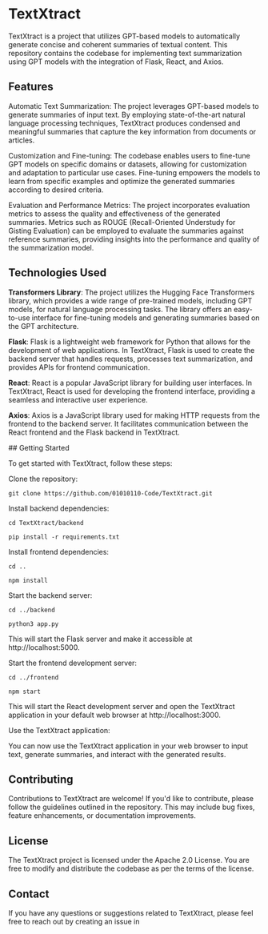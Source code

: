 # TextXtract
TextXtract is a project that utilizes GPT-based models to automatically generate concise and coherent summaries of textual content. This repository contains the codebase for implementing text summarization using GPT models with the integration of Flask, React, and Axios.

## Features
Automatic Text Summarization: The project leverages GPT-based models to generate summaries of input text. By employing state-of-the-art natural language processing techniques, TextXtract produces condensed and meaningful summaries that capture the key information from documents or articles.

Customization and Fine-tuning: The codebase enables users to fine-tune GPT models on specific domains or datasets, allowing for customization and adaptation to particular use cases. Fine-tuning empowers the models to learn from specific examples and optimize the generated summaries according to desired criteria.

Evaluation and Performance Metrics: The project incorporates evaluation metrics to assess the quality and effectiveness of the generated summaries. Metrics such as ROUGE (Recall-Oriented Understudy for Gisting Evaluation) can be employed to evaluate the summaries against reference summaries, providing insights into the performance and quality of the summarization model.

## Technologies Used

**Transformers Library**: The project utilizes the Hugging Face Transformers library, which provides a wide range of pre-trained models, including GPT models, for natural language processing tasks. The library offers an easy-to-use interface for fine-tuning models and generating summaries based on the GPT architecture.

**Flask**: Flask is a lightweight web framework for Python that allows for the development of web applications. In TextXtract, Flask is used to create the backend server that handles requests, processes text summarization, and provides APIs for frontend communication.

**React**: React is a popular JavaScript library for building user interfaces. In TextXtract, React is used for developing the frontend interface, providing a seamless and interactive user experience.

**Axios**: Axios is a JavaScript library used for making HTTP requests from the frontend to the backend server. It facilitates communication between the React frontend and the Flask backend in TextXtract.

## Getting Started

To get started with TextXtract, follow these steps:

Clone the repository:


``` git clone https://github.com/01010110-Code/TextXtract.git ```

Install backend dependencies:


``` cd TextXtract/backend ```

``` pip install -r requirements.txt ```

Install frontend dependencies:


``` cd ..  ```

``` npm install ```

Start the backend server:

``` cd ../backend ```

``` python3 app.py ```


This will start the Flask server and make it accessible at http://localhost:5000.

Start the frontend development server:

``` cd ../frontend ```

``` npm start ```

This will start the React development server and open the TextXtract application in your default web browser at http://localhost:3000.

Use the TextXtract application:

You can now use the TextXtract application in your web browser to input text, generate summaries, and interact with the generated results.

## Contributing

Contributions to TextXtract are welcome! If you'd like to contribute, please follow the guidelines outlined in the repository. This may include bug fixes, feature enhancements, or documentation improvements.

## License

The TextXtract project is licensed under the Apache 2.0 License. You are free to modify and distribute the codebase as per the terms of the license.

## Contact

If you have any questions or suggestions related to TextXtract, please feel free to reach out by creating an issue in





